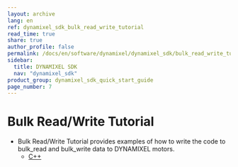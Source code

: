 ```yaml
---
layout: archive
lang: en
ref: dynamixel_sdk_bulk_read_write_tutorial
read_time: true
share: true
author_profile: false
permalink: /docs/en/software/dynamixel/dynamixel_sdk/bulk_read_write_tutorial/
sidebar:
  title: DYNAMIXEL SDK
  nav: "dynamixel_sdk"
product_group: dynamixel_sdk_quick_start_guide
page_number: 7
---
```


<div class="main-header">
  <h1 id="bulk-read-write-tutorial">Bulk Read/Write Tutorial</h1>
</div>
<style>
  .main-header h1::before {
    content: none !important;
  }
</style>

- Bulk Read/Write Tutorial provides examples of how to write the code to bulk_read and bulk_write data to DYNAMIXEL motors.
  - [C++](/docs/en/software/dynamixel/dynamixel_sdk/bulk_read_write_tutorial/bulk_read_write_tutorial_cpp/#bulk-read-write-tutorial)
